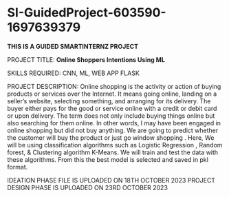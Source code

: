 # SI-GuidedProject-603590-1697639379

**THIS IS A GUIDED SMARTINTERNZ PROJECT**

PROJECT TITLE:
**Online Shoppers Intentions Using ML**

SKILLS REQUIRED:
CNN, ML, WEB APP FLASK

PROJECT DESCRIPTION:
Online shopping is the activity or action of buying products or services over the Internet. 
It means going online, landing on a seller’s website, selecting something, and arranging for its delivery. 
The buyer either pays for the good or service online with a credit or debit card or upon delivery. 
The term does not only include buying things online but also searching for them online. 
In other words, I may have been engaged in online shopping but did not buy anything.
We are going to predict whether the customer will buy the product or just go window shopping . 
Here, We will be using classification algorithms such as Logistic Regression , Random forest, & Clustering algorithm K-Means.
We will train and test the data with these algorithms. From this the best model is selected and saved in pkl format.

IDEATION PHASE FILE IS UPLOADED ON 18TH OCTOBER 2023
PROJECT DESIGN PHASE IS UPLOADED ON 23RD OCTOBER 2023
